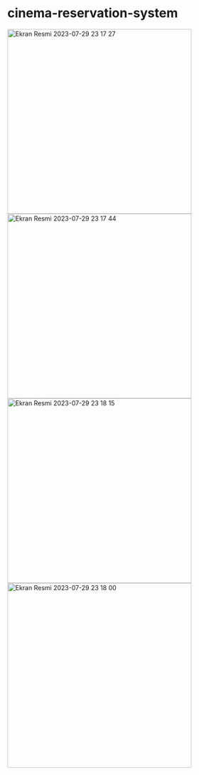# cinema-reservation-system
<img width="414" alt="Ekran Resmi 2023-07-29 23 17 27" src="https://github.com/karakusburak/cinema-reservation-system/assets/102367006/d915b509-767d-46a1-ae7a-b6186e44b7bf">
<img width="414" alt="Ekran Resmi 2023-07-29 23 17 44" src="https://github.com/karakusburak/cinema-reservation-system/assets/102367006/4045e427-f10c-4ba2-b9b3-27d62f4b6e21">
<img width="414" alt="Ekran Resmi 2023-07-29 23 18 15" src="https://github.com/karakusburak/cinema-reservation-system/assets/102367006/940e6409-cd9a-4a13-a3f8-36fa09992572">
<img width="414" alt="Ekran Resmi 2023-07-29 23 18 00" src="https://github.com/karakusburak/cinema-reservation-system/assets/102367006/fdaef872-b242-4a1e-bafa-a707368a3c5b">
